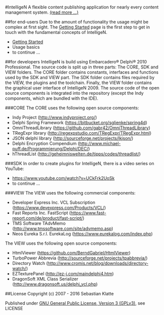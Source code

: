 #IntelligeN
A flexible content publishing application for nearly every content management system. [(read more ...)](https://github.com/geskill/IntelligeN/wiki)

##for end-users
Due to the amount of functionality the usage might be complex at first sight. The [Getting Started](https://github.com/geskill/IntelligeN/wiki/Getting-Started) page is the first step to get in touch with the fundamental concepts of IntelligeN.

* [Getting Started](https://github.com/geskill/IntelligeN/wiki/Getting-Started)
* Usage basics
* to continue ...

##for developers
IntelligeN is build using Embarcadero® Delphi® 2010 Professional. The source code is split up in three parts: The CORE, SDK and VIEW folders. The CORE folder contains constants, interfaces and functions used by the SDK and VIEW part. The SDK folder contains files required by the VIEW, the plugins and the toolchain. Finally, the VIEW folder contains the graphical user interface of IntelligeN 2009. The source code of the open source components is integrated into the repository (except the Indy components, which are bundled with the IDE).

###CORE
The CORE uses the following open source components:
- Indy Project (http://www.indyproject.org/)
- Delphi Spring Framework (https://bitbucket.org/sglienke/spring4d)
- OmniThreadLibrary (https://github.com/gabr42/OmniThreadLibrary)
- TRegExpr library (http://regexpstudio.com/TRegExpr/TRegExpr.html)
- JSON delphi library (http://sourceforge.net/projects/lkjson/)
- Delphi Encryption Compendium (http://www.michael-puff.de/Programmierung/Delphi/DEC/)
- hThreadList (http://geheimniswelten.de/tipps/codes/threadlist/)

###SDK
In order to create plugins for IntelligeN, there is a video series on YouTube:
- https://www.youtube.com/watch?v=UCkFrk2UoSk
- to continue ...

###VIEW
The VIEW uses the following commercial components:
- Developer Express Inc. VCL Subscription (https://www.devexpress.com/Products/VCL/)
- Fast Reports Inc. FastScript (https://www.fast-report.com/de/product/fast-script/)
- TMS Software TAdvMemo (http://www.tmssoftware.com/site/advmemo.asp)
- Neos Eureka S.r.l. EurekaLog (https://www.eurekalog.com/index.php)

The VIEW uses the following open source components:
- HtmlViewer (https://github.com/BerndGabriel/HtmlViewer)
- TurboPower Abbrevia (http://sourceforge.net/projects/tpabbrevia/)
- Directory Watch (http://www.cromis.net/blog/downloads/directory-watch/)
- EZTexturePanel (http://ez-j.com/maindelphi4.htm)
- DragonSoft XML Class Serializer (http://www.dragonsoft.us/delphi_vcl.php)

##License
Copyright (c) 2007 - 2016 Sebastian Klatte

Published under [GNU General Public License, Version 3 (GPLv3)](http://www.gnu.org/licenses/gpl-3.0), see LICENSE